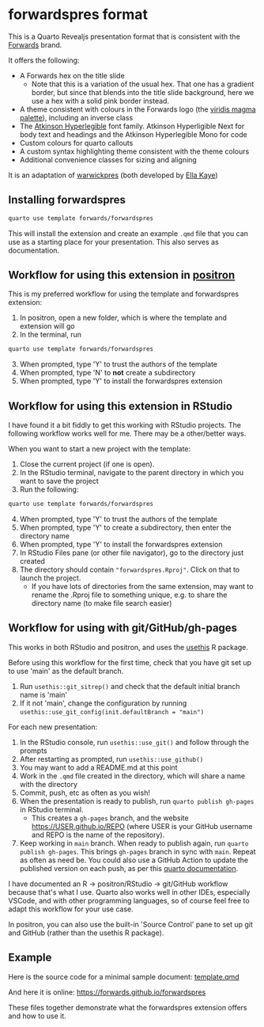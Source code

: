 # forwardspres format

This is a Quarto Revealjs presentation format that is consistent with the [Forwards](https://forwards.github.io) brand.

It offers the following:

- A Forwards hex on the title slide
  - Note that this is a variation of the usual hex. That one has a gradient border, but since that blends into the title slide background, here we use a hex with a solid pink border instead.
- A theme consistent with colours in the Forwards logo (the [viridis magma palette](https://cran.r-project.org/web/packages/viridis/vignettes/intro-to-viridis.html)), including an inverse class
- The [Atkinson Hyperlegible](https://www.brailleinstitute.org/freefont/) font family. Atkinson Hyperligible Next for body text and headings and the Atkinson Hyperlegible Mono for code
- Custom colours for quarto callouts
- A custom syntax highlighting theme consistent with the theme colours
- Additional convenience classes for sizing and aligning

It is an adaptation of [warwickpres](https://Warwick-Stats-Resources.github.io/warwickpres) (both developed by [Ella Kaye](https://github.com/EllaKaye))

## Installing forwardspres

```bash
quarto use template forwards/forwardspres
```

This will install the extension and create an example `.qmd` file that you can use as a starting place for your presentation. This also serves as documentation.

## Workflow for using this extension in [positron](https://positron.posit.co)

This is my preferred workflow for using the template and forwardspres extension:

1. In positron, open a new folder, which is where the template and extension will go
2. In the terminal, run

```bash
quarto use template forwards/forwardspres
```

3. When prompted, type 'Y' to trust the authors of the template
4. When prompted, type 'N' to **not** create a subdirectory
5. When prompted, type 'Y' to install the forwardspres extension

## Workflow for using this extension in RStudio

I have found it a bit fiddly to get this working with RStudio projects.
The following workflow works well for me. There may be a other/better ways.

When you want to start a new project with the template:

1. Close the current project (if one is open).
2. In the RStudio terminal, navigate to the parent directory in which you want to save the project
3. Run the following:

``` bash
quarto use template forwards/forwardspres
```

4. When prompted, type 'Y' to trust the authors of the template
5. When prompted, type 'Y' to create a subdirectory, then enter the directory name
5. When prompted, type 'Y' to install the forwardspres extension
5. In RStudio Files pane (or other file navigator), go to the directory just created
6. The directory should contain `"forwardspres.Rproj"`. Click on that to launch the project.
    - If you have lots of directories from the same extension, may want to rename the .Rproj file to something unique, e.g. to share the directory name (to make file search easier)

## Workflow for using with git/GitHub/gh-pages

This works in both RStudio and positron, and uses the [usethis](https://usethis.r-lib.org) R package.

Before using this workflow for the first time, check that you have git set up to use 'main' as the default branch.

1. Run `usethis::git_sitrep()` and check that the default initial branch name is 'main'
2. If it not 'main', change the configuration by running `usethis::use_git_config(init.defaultBranch = "main")`

For each new presentation:

1. In the RStudio console, run `usethis::use_git()` and follow through the prompts
2. After restarting as prompted, run `usethis::use_github()`
3. You may want to add a README.md at this point
4. Work in the `.qmd` file created in the directory, which will share a name with the directory
5. Commit, push, etc as often as you wish!
6. When the presentation is ready to publish, run `quarto publish gh-pages` in RStudio terminal. 
    - This creates a `gh-pages` branch, and the website https://USER.github.io/REPO (where USER is your GitHub username and REPO is the name of the repository).
7. Keep working in `main` branch. When ready to publish again, run `quarto publish gh-pages`. This brings `gh-pages` branch in sync with `main`. Repeat as often as need be. You could also use a GitHub Action to update the published version on each push, as per this [quarto documentation](https://quarto.org/docs/publishing/github-pages.html#github-action).

I have documented an R -> positron/RStudio -> git/GitHub workflow because that's what I use. 
Quarto also works well in other IDEs, especially VSCode, and with other programming languages, 
so of course feel free to adapt this workflow for your use case.

In positron, you can also use the built-in 'Source Control' pane to set up git and GitHub (rather than the usethis R package).

## Example

Here is the source code for a minimal sample document: [template.qmd](template.qmd)

And here it is online: <https://forwards.github.io/forwardspres>

These files together demonstrate what the forwardspres extension offers and how to use it.

